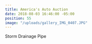 ```yaml
---
title: America's Auto Auction
date: 2018-08-03 16:46:00 -05:00
position: 55
image: "/uploads/gallery_IMG_0407.JPG"
---
```


Storm Drainage Pipe